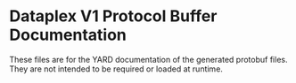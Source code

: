 # Dataplex V1 Protocol Buffer Documentation

These files are for the YARD documentation of the generated protobuf files.
They are not intended to be required or loaded at runtime.
